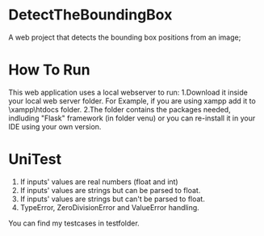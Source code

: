 # DetectTheBoundingBox
A web project that detects the bounding box positions from an image;

# How To Run
This web application uses a local webserver to run:
1.Download it inside your local web server folder. For Example, if you are using xampp add it to \xampp\htdocs folder.
2.The folder contains the packages needed, indluding "Flask" framework (in folder venu) or you can re-install it in your IDE using your own version.

# UniTest

1. If inputs' values are real numbers (float and int)
2. If inputs' values are strings but can be parsed to float.
3. If inputs' values are strings but can't be parsed to float.
4. TypeError, ZeroDivisionError and ValueError handling.

You can find my testcases in testfolder.
